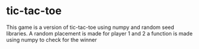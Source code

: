 # tic-tac-toe
This game is a version of tic-tac-toe using numpy and random seed libraries.
A random placement is made for player 1 and 2
a function is made using numpy to check for the winner
